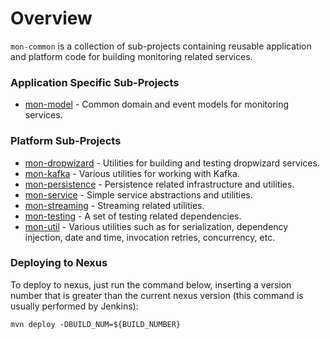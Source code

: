 # Overview

`mon-common` is a collection of sub-projects containing reusable application and platform code for building monitoring related services.

### Application Specific Sub-Projects

* [mon-model](https://git.hpcloud.net/mon/mon-common/tree/master/java/mon-model) - Common domain and event models for monitoring services.

### Platform Sub-Projects

* [mon-dropwizard](https://git.hpcloud.net/mon/mon-common/tree/master/java/mon-dropwizard) - Utilities for building and testing dropwizard services.
* [mon-kafka](https://git.hpcloud.net/mon/mon-common/tree/master/java/mon-kafka) - Various utilities for working with Kafka.
* [mon-persistence](https://git.hpcloud.net/mon/mon-common/tree/master/java/mon-persistence) - Persistence related infrastructure and utilities.
* [mon-service](https://git.hpcloud.net/mon/mon-common/tree/master/java/mon-service) - Simple service abstractions and utilities.
* [mon-streaming](https://git.hpcloud.net/mon/mon-common/tree/master/java/mon-streaming) - Streaming related utilities.
* [mon-testing](https://git.hpcloud.net/mon/mon-common/tree/master/java/mon-testing) - A set of testing related dependencies.
* [mon-util](https://git.hpcloud.net/mon/mon-common/tree/master/java/mon-util) - Various utilities such as for serialization, dependency injection, date and time, invocation retries, concurrency, etc.

### Deploying to Nexus

To deploy to nexus, just run the command below, inserting a version number that is greater than the current nexus version (this command is usually performed by Jenkins):

```
mvn deploy -DBUILD_NUM=${BUILD_NUMBER}
```
